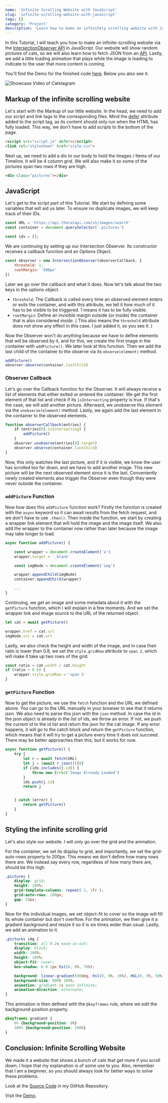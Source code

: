 ```yaml
---
name: 'Infinite Scrolling Website with JavaScript'
slug: 'infinite-scrolling-website-with-javascript'
tags: []
category: 'Project'
description: 'Learn how to make an infinitely scrolling website with JavaScript, HTML, and CSS. Learn about the Intersection Observer API.'
---
```


In this Tutorial, I will teach you how to make an infinite-scrolling website via the [IntersectionObserver API](https://developer.mozilla.org/en-US/docs/Web/API/Intersection_Observer_API) in JavaScript. Our website will show random pictures of cats, so we will also learn how to fetch JSON from an [API](https://thecatapi.com/). Lastly, we add a little loading animation that plays while the image is loading to indicate to the user that more content is coming.

You'll find the Demo for the finished code [here](https://demos.maximmaeder.com/d/infinite-scrolling-website-with-javascript/). Below you also see it.

![Showcase Video of Catstagram](showcase.gif)

## Markup of the infinite scrolling website

Let's start with the Markup of our little website. In the head, we need to add our script and link tags to the corresponding files. Mind the [defer](https://developer.mozilla.org/en-US/docs/Web/HTML/Element/script#attr-defer) attribute added to the script tag, as its content should only run when the HTML has fully loaded. This way, we don't have to add scripts to the bottom of the page.

```html
<script src="script.js" defer></script>
<link rel="stylesheet" href="style.css">
```

Next up, we need to add a div to our body to hold the Images / Items of our Timeline. It will be 4 column grid. We will also make it so some of the pictures span two rows if they are high.

```html
<div class="pictures"></div>
```

## JavaScript

Let's get to the script part of this Tutorial. We start by defining some variables that will aid us later. To ensure no duplicate images, we will keep track of their IDs.

```js
const URL = 'https://api.thecatapi.com/v1/images/search'
const container = document.querySelector('.pictures')

const ids = [];
```

We are continuing by setting up our Intersection Observer. Its constructor receives a callback function and an Options Object.

```js
const observer = new IntersectionObserver(observerCallback, {
    threshold: 1,
    rootMargin: '500px'
})
```

Later we go over the callback and what it does. Now let's talk about the two keys in the options object.

- `threshold`: The Callback is called every time an observed element enters or exits the container, and with this attribute, we tell it how much of it has to be visible to be triggered. 1 means it has to be fully visible.
- `rootMargin`: Define an invisible margin outside (or inside) the container that is also considered *inside*. ( This also means the `threshold` attribute does not show any effect in this case. I just added it, so you see it. )

Now the Observer won't do anything because we have to define elements that will be observed by it, and for this, we create the first image in the container with `addPicture()`. We later look at this function. Then we add the last child of the container to the observe via its `observe(element)` method.

```js
addPicture()
observer.observe(container.lastChild)
```

### Observer Callback

Let's go over the Callback function for the Observer. It will always receive a list of elements that either exited or entered the container. We get the first element of that list and check if its `isIntersecting` property is true. If that's the case, we will add another picture. Afterward, we unobserve this element via the `unobserve(element)` method. Lastly, we again add the last element in the container to the observed elements.

```js
function observerCallback(entries) {
    if (entries[0].isIntersecting) {
        addPicture()
    }
    observer.unobserve(entries[0].target)
    observer.observe(container.lastChild)
}
```

Now, this only watches the last picture, and if it is visible, we know the user has scrolled too far down, and we have to add another image. This new picture will be the next observed element since it is the last. Conveniently newly created elements also trigger the Observer even though they were never outside the container.

### `addPicture` Function

Now how does this `addPicture` function work? Firstly the function is created with the `async` keyword so it can await results from the fetch request, and we don't have to use `.then()`. Then inside the function, we start by creating a wrapper link element that will hold the image and the image itself. We also add the wrapper to the container now rather than later because the image may take longer to load.

```js
async function addPicture() {

    const wrapper = document.createElement('a')
    wrapper.target = '_blank'

    const imgNode = document.createElement('img')

    wrapper.appendChild(imgNode)
    container.appendChild(wrapper)

    ...
}
```

Continuing, we get an image and some metadata about it with the `getPicture` function, which I will explain in a few moments. And we set the wrapper link and image source to the URL of the returned object.

```js
let cat = await getPicture()

wrapper.href = cat.url
imgNode.src = cat.url
```

Lastly, we also check the height and width of the image, and in case their ratio is lower than 0.8, we set the `style.gridRow` attribute to `span 2`, which will make it take up two rows of the grid.

```js
const ratio = cat.width / cat.height
if (ratio < 0.8) {
    wrapper.style.gridRow = 'span 2'
}
```

### `getPicture` Function

Now to get the picture, we use the `fetch` function and the URL we defined above. You can go to the URL manually in your browser to see that it returns json. We also need to parse this json with the `json` method. In case the id in the json object is already in the list of ids, we throw an error. If not, we push the current id to the id list and return the json for the cat image. If any error happens, it will go to the catch block and return the `getPicture` function, which means that it will try to get a picture every time it does not succeed. There may be better approaches than this, but it works for now.

```js
async function getPicture() {
    try {
        let r = await fetch(URL)
        let j = (await r.json())[0]
        if (ids.includes(j.id)) {
            throw new Error('Image Already Loaded')
        }
        ids.push(j.id)
        return j


    } catch (error) {
        return getPicture()
    }
}
```

## Styling the infinite scrolling grid

Let's also style our website. I will only go over the grid and the animation.

For the container, we set its display to grid, and importantly, we set the grid-auto-rows property to 200px. This means we don't define how many rows there are. We instead say every row, regardless of how many there are, should be this high.

```CSS
.pictures {
    display: grid;
    height: 100%;
    grid-template-columns: repeat( 2, 1fr );
    grid-auto-rows: 200px;
    gap: 20px;
}
```

Now for the individual images, we set object-fit to cover so the image will fill its whole container but don't overflow. For the animation, we then give it a gradient background and resize it so it is six times wider than usual. Lastly, we add an animation to it.

```CSS
.pictures img {
    transition: all 0.2s ease-in-out;
    display: block;
    width: 100%;
    height: 100%;
    object-fit: cover;
    box-shadow: 0 0 2px hsl(0, 0%, 70%);

    background: linear-gradient(90deg, hsl(0, 0%, 30%), HSL(0, 0%, 50%), HSL(0, 0%, 30%));
    background-size: 600% 100%;
    animation: gradient 1s ease infinite;
    animation-direction: alternate;
}
```

This animation is then defined with the `@keyframes` rule, where we edit the background-position property.

```CSS
@keyframes gradient {
    0% {background-position: 0%}
    100% {background-position: 100%}
}
```

## Conclusion: Infinite Scrolling Website

We made it a website that shows a bunch of cats that get more if you scroll down. I hope that my explanation is of some use to you. Also, remember that I am a beginner, so you should always look for better ways to solve these problems.

Look at the [Source Code](https://github.com/Maximinodotpy/articles) in my GitHub Repository.

Visit the [Demo](https://demos.maximmaeder.com/demo/catstragam/).